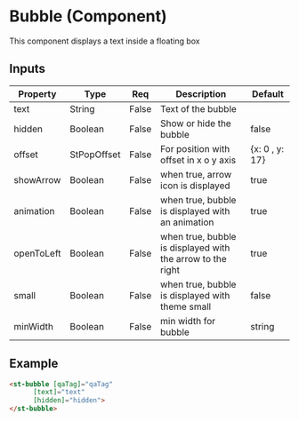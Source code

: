 # Bubble (Component)

   This component displays a text inside a floating box

## Inputs

| Property   | Type        | Req   | Description                                                | Default        |
| ---------- | ----------- | ----- | ---------------------------------------------------------- | -------------- |
| text       | String      | False | Text of the bubble                                         |                |
| hidden     | Boolean     | False | Show or hide the bubble                                    | false          |
| offset     | StPopOffset | False | For position with offset in x o y axis                     | {x: 0 , y: 17} |
| showArrow  | Boolean     | False | when true, arrow icon is displayed                         | true           |
| animation  | Boolean     | False | when true, bubble is displayed with an animation           | true           |
| openToLeft | Boolean     | False | when true, bubble is displayed with the arrow to the right | true           |
| small      | Boolean     | False | when true, bubble is displayed with theme small            | false          |
| minWidth   | Boolean     | False | min width for bubble                                       | string         |

## Example


```html
<st-bubble [qaTag]="qaTag"
      [text]="text"
      [hidden]="hidden">
</st-bubble>
```

